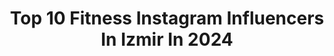 ---
title: Top 10 Fitness Instagram Influencers In Izmir In 2024
description: >-
  Find top fitness Instagram influencers in Izmir in 2024. Most popular hashtags: #izmir #fitness #tbt #photography.
platform: Instagram
hits: 46
text_top: Analyze the top-rated Instagram profiles on inBeat.
text_bottom: Our platform holds 46 Instagram influencers like this in Izmir, Turkey for you to pitch.
profiles:
  - username: "zumbawithpelin"
    fullname: >-
      Zumbawithpelin
    bio: >-
      Zumba®️ Instructor Aqua Zumba®️ Instructor STRONG BY ZUMBA®️ Instructor Zumba®️ Kids & Junior Instructor Zumba®️ Step & Toning Instructor
    location: "Turkey"
    followers: 26430
    engagement: 208
    commentsToLikes: 0.299385
    id: ckaoubh3gzn0o0i7848s4cuwo
    verified: false
    hashtags: "#lotus, #zinexclusive, #weekendvibes, #zumbawear"
  - username: "ozgurcegezi"
    fullname: >-
      My family and me
    bio: >-
      Objektifin arkasında olmayı seviyorum 😊 #travel #traveller #gezi #gezgin #izmir #photography #nikon #d7000 #fitness #gym #doğa #animals #Galatasaray
    location: "Turkey"
    followers: 2456
    engagement: 1083
    commentsToLikes: 0.134451
    id: ckf5xioo2vtfn0j23o3rqgae0
    verified: false
    hashtags: "#efes, #doyoutravel, #luxury, #izmir"
  - username: "doctorhakantufekci"
    fullname: >-
      Hakan Tüfekçi
    bio: >-
      Inspired from your beauty. International Health Tourism Authorization Certificated Clinic 📲 +905550387869 📍Bursa
    location: "Turkey"
    followers: 63167
    engagement: 339
    commentsToLikes: 0.030209
    id: ckap5e1wcb98b0i78r99ato5u
    verified: false
    hashtags: "#medikal, #aesthetic, #smile, #fit"
  - username: "_sedayaprak_"
    fullname: >-
      seda yaprak
    bio: >-
      💋 TARZ HATUN 😘 ❤ MANAVGAT / ANTALYA 👧
    location: "Turkey"
    followers: 51418
    engagement: 149
    commentsToLikes: 0.038712
    id: ckap5cy7nb43u0i78sk27ndjt
    verified: false
    hashtags: "#tatil, #siwing, #yaz, #fetisch"
  - username: "adnankoc"
    fullname: >-
      Adnan KOÇ
    bio: >-
      Actor & singer Avrupa menajerim; Bülent ALKAN +49 172 1820745 İletişim danışmanı; Suat ÜNAL 0555 100 34 26
    location: "Turkey"
    followers: 62741
    engagement: 357
    commentsToLikes: 0.049059
    id: ck14hkklpas600i19kile6zvb
    verified: true
    hashtags: "#tbt, #adnankoc, #russia, #katinameyhane"
  - username: "theburaksoylu"
    fullname: >-
      𝐒𝐏𝐈𝐃𝐄𝐑-𝐌𝐀𝐍
    bio: >-
      💼 Doğum günü, özel istekler, party, dans, show, davet, etkinlik, reklam ve işbirlikleri için DM📩 🔺 YouTube ⤵️
    location: "Turkey"
    followers: 101508
    engagement: 233
    commentsToLikes: 0.018913
    id: ck9wfnqqxpnvm0j78nqd7aytc
    verified: false
    hashtags: "#cosplays, #buraksoylu, #art, #avengers"
  - username: "unalavciphoto"
    fullname: >-
      𝐔𝐧𝐚𝐥 𝐀𝐯𝐜𝐢 𝐏𝐡𝐨𝐭𝐨𝐠𝐫𝐚𝐩𝐡𝐲
    bio: >-
      Firma, ürün tanıtım çekimi Düğün Fotoğrafçısı Videographer 𝐢𝐥𝐞𝐭𝐢ş𝐢𝐦 𝐢ç𝐢𝐧 𝐃𝐌 📩
    location: "Turkey"
    followers: 6719
    engagement: 36
    commentsToLikes: 0.013064
    id: ck5zsqujfz0wu0i14rgck46dp
    verified: false
    hashtags: "#fashion, #blogger, #tb, #black"
  - username: "mrtzldg"
    fullname: >-
      mrtzldg
    bio: >-
      Instagram ve e-Devlet dışında bir hesabım yok. Dexter ➡️ @keeppuggin 📍İzmir
    location: "Turkey"
    followers: 7085
    engagement: 873
    commentsToLikes: 0.019559
    id: ckf5usin7m55z0j23gnggjj88
    verified: false
    hashtags: "#workoutmotivation, #menstyle, #tattooing, #vsco"
  - username: "egephoto"
    fullname: >-
      Fotolog 🎥
    bio: >-
      Memleketin Özgürlük Kalesidir İzmir.🗼 Doğa 🍃 / Sanat 🖼 / Atatürk 🇹🇷 / Travel 🚌 Welcome to my life.👋🏼
    location: "Turkey"
    followers: 2012
    engagement: 4548
    commentsToLikes: 0.019341
    id: ckf5xekxgvds80j234d6bazfy
    verified: false
    hashtags: "#gu, #bostanl, #like4likes, #fitness"
  - username: "simy_fit"
    fullname: >-
      Simyfit
    bio: >-
      Şubelerimiz : Ataşehir/ Etiler DEMO randevusu için📞 🥳antigravity fitness/aletli pilates @simyfitpilatesyoga @tasarimmaskeler @toptanihtiyaclar
    location: "Turkey"
    followers: 51000
    engagement: 187
    commentsToLikes: 0.021779
    id: ck5hg1uqc0hob0i11ve3m01zt
    verified: false
    hashtags: "#antigravityyoga, #ata, #hamakyogas, #pilates"
---